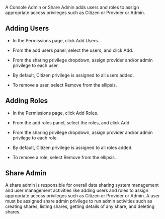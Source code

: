 
A Console Admin or Share Admin adds users and roles to assign appropriate access privileges such as Citizen or Provider or Admin.

## Adding Users


-   In the Permissions page, click Add Users.

-   From the add users panel, select the users, and click Add.

-   From the sharing privilege dropdown, assign provider and/or admin privilege to each user.

-   By default, Citizen privilege is assigned to all users added.

-   To remove a user, select Remove from the ellipsis.


## Adding Roles


-   In the Permissions page, click Add Roles.

-   From the add roles panel, select the roles, and click Add.

-   From the sharing privilege dropdown, assign provider and/or admin privilege to each role.

-   By default, Citizen privilege is assigned to all roles added.

-   To remove a role, select Remove from the ellipsis.


## Share Admin


A share admin is responsible for overall data sharing system management and user management activities like adding users and roles to assign appropriate access privileges such as Citizen or Provider or Admin. A user must be assigned share admin privilege to run admin activities such as creating shares, listing shares, getting details of any share, and deleting shares.

